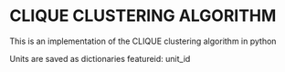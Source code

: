 # CLIQUE CLUSTERING ALGORITHM

This is an implementation of the CLIQUE clustering algorithm in python

Units are saved as dictionaries featureid: unit_id
